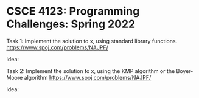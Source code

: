 # CSCE 4123: Programming Challenges: Spring 2022

Task 1: Implement the solution to x, using standard library functions.
https://www.spoj.com/problems/NAJPF/

Idea:

Task 2: Implement the solution to x, using the KMP algorithm or the Boyer-Moore algorithm
https://www.spoj.com/problems/NAJPF/

Idea: 
